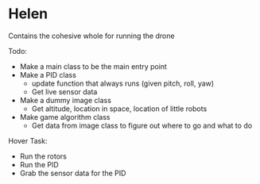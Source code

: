 # Helen
Contains the cohesive whole for running the drone 

Todo:

* Make a main class to be the main entry point 
* Make a PID class
  * update function that always runs (given pitch, roll, yaw) 
  * Get live sensor data 
* Make a dummy image class 
  * Get altitude, location in space, location of little robots 
* Make game algorithm class 
  * Get data from image class to figure out where to go and what to do 
  
  
Hover Task:
* Run the rotors 
* Run the PID
* Grab the sensor data for the PID
